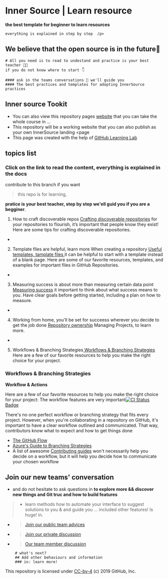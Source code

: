 # Inner Source | Learn resource
**the best template for beginner to learn resources**

    everything is explained in step by step  /p>

## We believe that the open source is in the future🔮

    # All you need is to read to undestand and practice is your best teacher 🧑‍🏫 
    if you do not know where to start 👇
    
    #### ask in the teams conversations 💬 we'll guide you     
    #### The best practices and templates for adopting InnerSource practices

## Inner source Tookit
- You can also view this repository pages <a href="https://djibal.github.io/innersource">website</a> that you can take the whole course in ...
- This repository will be a working website that you can also publish as your own InnerSource landing <page
- This page was created with the help of <a href="https://lab.github.com/">GitHub Learning Lab</a>


## topics list 
<h3> Click on the link to read the content, everything is explained in the docs </h3>
contribute to this branch if you want

   >  this repo is for learning,
   > 
**pratice is your best teacher, step by step we'ell guid you if you are a begginer**.
 
<p>
   
1. How to craft discoverable repos <a href="discoverable/">Crafting discoverable repositories</a> for your repositories to flourish, it’s important that people know they exist! Here are some tips for crafting discoverable repositories.
-
2. Template files are helpful, learn more When creating a repository <a href="templates/"> Useful templates, tamplate files </a> it can be helpful to start with a template instead of a blank page. Here are some of our favorite resources, templates, and examples for important files in GitHub Repositories.
-
3. Measuring success is about more than measuring certain data point <a href="metrics/"> Measuring success</a> it important to think about what success means to you. Have clear goals before getting started, including a plan on how to measure.
 - 
4. Working from home, you'll be set for succeess wherever you decide to get the job done <a href="repo-ownership/"> Repository ownership</a> Managing Projects, to learn more.
-
5. Workflows & Branching Strategies<a href="https://djibal.github.io/innersource/workflows/"> Workflows & Branching Strategies </a> Here are a few of our favorite resources to help you make the right choice for your project.
</p>


### Workflows & Branching Strategies
**Workflow & Actions**

Here are a few of our favorite resources to help you make the right choice for your project: 
The workflow features are very important[![CI](https://github.com/djibal/innersource/actions/workflows/blank.yml/badge.svg) Status Badge](https://github.com/djibal/innersource/actions/workflows/blank.yml/)

There's no one perfect workflow or branching strategy that fits every project. However,
when you're collaborating in a repository on GitHub, it's important to have a clear workflow outlined and communicated.
That way, contributors know what to expect and how to get things done

- [The GitHub Flow](https://guides.github.com/introduction/flow/)
- [Azure's Guide to Branching Strategies](https://docs.microsoft.com/en-us/azure/devops/repos/git/git-branching-guidance?view=azure-devops)
- A list of awesome [Contributing guides](https://github.com/mntnr/awesome-contributing) won't necessarily help you decide on a workflow, but it will help you decide how to communicate your chosen workflow



## Join our new teams' conversation
- and do not hesitate to ask questions in
**to explore more && discover new things and Git truc and how to build features**
> - learn methods how to automate your interface to suggest solutions to you & and guide you ... included other features! Is huge! in.
- > [Join our public team advices](/dji-7/public-team/)
- > [Join our private discussion](/@dji-7/discussions/)
- > [Our team member discussion](d/ji-7/team-discussio/)


       # what's next?
       ## Add other behaviours and information 
       ### in: learn more!

        
<p>This repository is licensed under <a href=".../LICENSE">CC-by-4</a> (c) 2019 GitHub, Inc.</p>
